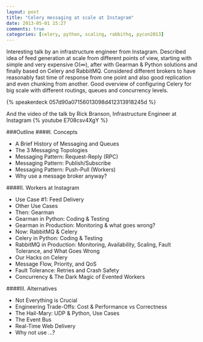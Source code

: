 ```yaml
---
layout: post
title: "Celery messaging at scale at Instagram"
date: 2013-05-01 15:27
comments: true
categories: [celery, python, scaling, rabbithq, pycon2013]
---
```


Interesting talk by an infrastructure engineer from Instagram.
Described idea of feed generation at scale from different points of view, starting with simple and very expensive O(∞),
after with Gearman & Python solutions and finally based on Celery and RabbitMQ. Considered different brokers to have reasonably fast time of response from one point
and also good replication and even chunking from another. Good overview of configuring Celery for big scale with different routings, queues and concurrency levels.

{% speakerdeck 057d90a07156013098d412313918245d %}

<!--more-->

And the video of the talk by Rick Branson, Infrastructure Engineer at Instagram
{% youtube E708csv4XgY %}



###Outline
####I. Concepts
 * A Brief History of Messaging and Queues
 * The 3 Messaging Topologies
 * Messaging Pattern: Request-Reply (RPC)
 * Messaging Pattern: Publish/Subscribe
 * Messaging Pattern: Push-Pull (Workers)
 * Why use a message broker anyway?

####II. Workers at Instagram
 * Use Case #1: Feed Delivery
 * Other Use Cases
 * Then: Gearman
 * Gearman in Python: Coding & Testing
 * Gearman in Production: Monitoring & what goes wrong?
 * Now: RabbitMQ & Celery
 * Celery in Python: Coding & Testing
 * RabbitMQ in Production: Monitoring, Availability, Scaling, Fault Tolerance, and What Goes Wrong
 * Our Hacks on Celery
 * Message Flow, Priority, and QoS
 * Fault Tolerance: Retries and Crash Safety
 * Concurrency & The Dark Magic of Evented Workers

####III. Alternatives
 * Not Everything is Crucial
 * Engineering Trade-Offs: Cost & Performance vs Correctness
 * The Hail-Mary: UDP & Python, Use Cases
 * The Event Bus
 * Real-Time Web Delivery
 * Why not use ...?